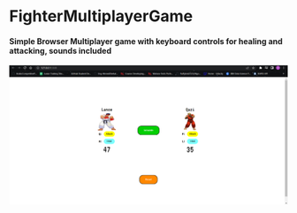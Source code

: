 # FighterMultiplayerGame
#### Simple Browser Multiplayer game with keyboard controls for healing and attacking, sounds included
<img src="https://github.com/OmarKhaledm21/FighterMultiplayerGame/blob/main/SS/s1.png">
